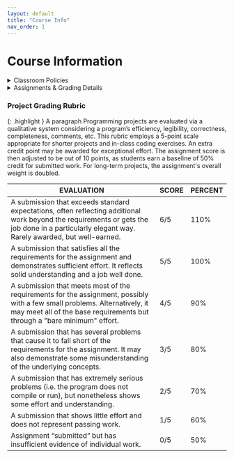 ```yaml
---
layout: default
title: "Course Info"
nav_order: 1
---
```


# Course Information

<details markdown="block">
<summary>Classroom Policies</summary>

* ⏰ My **schedule** → posted on Room 71's door & on Blackbaud
  * I prefer **"drop-ins" for office hours**: meaning it's your responsibility to look at my schedule, pick a free period we share, and come find me in Room #71. 
  * ONLY IF you do not have ANY of the above periods free, then you may email me to schedule an appointment at a different time. Include a list of your free periods in your email!
* 📝 Leave a **sticky note on my desk** for anything you want me to remember to do. *Ex: “Please re-grade my project”*
* 🖊️ **Student supplies** (pens, pencils, sticky notes, etc.) will always be available to borrow, located up front by the whiteboard. No need to ask, but please return pens/pencils after class! 
* 🤞 SILENTLY SIGNAL that you need to leave for the bathroom or water by holding up crossed fingers 🤞
  * Just make sure I acknowledge you are leaving the room first!!! Wait for me to give a thumbs up 👍
  * Please DO NOT raise your hand and verbally ask to leave, especially when it would interrupt someone.
* 📱NO PHONES! → new BWL Upper School policy. If you are caught with a cell phone in class, it will be confiscated immediately and you will be sent to the Upper School office. 
* Common courtesy stuff:
  * Student actions that interfere with teaching or learning in the classroom will NOT be tolerated. Please do not spend your class time on distracting apps, having side conversations, or doing work for other classes. 
  * Respect others’ property. Avoid touching or writing on anything that does not belong to you (including tables, books, teacher’s belongings, walls, etc.)
  * Please pick up after yourself, don't leave trash behind, and don't expect that other people (like your teacher) will clean up your messes.
* Finally, some mindset tips: I strongly encourage you all to be proactive about your learning, embrace creativity, take responsibility for your work, and never be afraid to ask for help!!!
  * There are no bad questions, and chances are if you are wondering about it, someone else in the class is too! If you feel most comfortable waiting until after class, that is okay, but do keep communication open between us.
</details>

<details markdown="block">
<summary>Assignments & Grading Details</summary>

### PROJECTS (50% of total grade)
* Programming projects serve as the bulk of our coursework, and will be completed/submitted through Replit, with grades/feedback posted on BlackBaud.
* Projects are graded on a 5-point scale, and extra credit is always available to encourage effort and creativity.
  * See "Grading Rubric" section below!
* ⏰ Lateness Policy: Late projects may only receive up to 75% credit if submitted UNDER one week late, or up to 50% credit if submitted OVER one week late.
  * Whenever you submit work after the assignment has been graded, you must SEND ME AN EMAIL, otherwise I will not be notified.
* 💯 Grade Improvement Policy: You may re-submit projects for a full RE-GRADE, but you must email me to let me know which project, and it must be completed at least one week BEFORE the end of the current quarter.
  * When re-working your projects, you are encouraged to come to office hours for help or more feedback. I am way more likely to grade your work favorably if you've shown effort towards improving your skills...
  * Coding is an iterative process which means it is VERY normal not to have your programs working perfectly the first time! Programmers often have to edit their code many times. 

### HOMEWORK (30% of total grade)
* Homework will be assigned in the form of a "CodeCollab": like posting on a class discussion board, but with a shared goal of figuring out how some 🔍 mystery code 🔍 works.
* Due weekly on FRIDAYS @11:59pm❗
  * At the beginning of each week, I will post a DISCUSSION assignment that includes a Replit link to a working program that you will analyze collaboratively.
    * All the CodeCollab programs can also be found on my Replit profile page: replit.com/@katerinanavab
  * To earn full credit, you must post at least two (2) comments: one standalone, and one response to a classmate.
  * CodeCollabs will be reviewed together during the first class period of the following week.
* ⏰ Lateness Policy: Late homework may only receive up to 75% credit if submitted UNDER one week late, or up to 50% credit if submitted OVER one week late.
  * Whenever you submit work after the assignment has been graded, you must SEND ME AN EMAIL, otherwise I will not be notified.

### PARTICIPATION (20% of total grade)
* Participation is graded weekly (up to 2 points max per class period) and will be evaluated based on adherence to these key values: being respectful, prepared, and engaged.
  * Being respectful of your community means being mindful of and kind toward your environment, and the people within – this includes arriving on-time to commitments.
    * ⏰ If you are over 5 minutes late, you must first get a LATE PASS from the Upper School Office and then enter the classroom QUIETLY as to not disrupt the class.
    * GRADING: Unexcused lateness always results in a deduction of 1 point for the day, and unexcused absence results in a deduction of 2 points (a 0/2 for the day).
  * Being prepared for class means you have your laptop ready (unless otherwise instructed) within the first 5 minutes of class. It also means you arrive with a positive attitude and are ready to learn!
  * Show you are engaged by volunteering answers/comments, staying on task, and completing classwork as directed. You are expected to take your own notes while new material is being introduced, to contribute during group activities, and be open to collaborating with all classmates.
* ⚠️ NON-NEGOTIABLES: Be aware that tardiness, off-task behavior, and side conversations will have a negative impact on your grade. However, arriving on-time with a positive attitude is a great way to earn an easy 100% for your participation grade ☺︎
</details>

### Project Grading Rubric

{: .highlight }
A paragraph
Programming projects are evaluated via a qualitative system considering a program’s efficiency, legibility, correctness, completeness, comments, etc. This rubric employs a 5-point scale appropriate for shorter projects and in-class coding exercises. An extra credit point may be awarded for exceptional effort. The assignment score is then adjusted to be out of 10 points, as students earn a baseline of 50% credit for submitted work. For long-term projects, the assignment's overall weight is doubled.

<div>
<table><thead>
  <tr>
    <th class="text-center fw-700">EVALUATION</th>
    <th class="text-center fw-700">SCORE</th>
    <th class="text-center fw-700">PERCENT</th>
  </tr></thead>
<tbody>
  <tr>
    <td class="fs-1">A submission that exceeds standard expectations, often reflecting additional work beyond the requirements or gets the job done in a particularly elegant way. Rarely awarded, but well-earned.</td>
    <td class="text-center">6/5</td>
    <td class="text-center">110%</td>
  </tr>
  <tr>
    <td class="fs-1">A submission that satisfies all the requirements for the assignment and demonstrates sufficient effort. It reflects solid understanding and a job well done.</td>
    <td class="text-center">5/5</td>
    <td class="text-center">100%</td>
  </tr>
  <tr>
    <td class="fs-1">A submission that meets most of the requirements for the assignment, possibly with a few small problems. Alternatively, it may meet all of the base requirements but through a "bare minimum" effort.</td>
    <td class="text-center">4/5</td>
    <td class="text-center">90%</td>
  </tr>
  <tr>
    <td class="fs-1">A submission that has several problems that cause it to fall short of the requirements for the assignment. It may also demonstrate some misunderstanding of the underlying concepts.</td>
    <td class="text-center">3/5</td>
    <td class="text-center">80%</td>
  </tr>
  <tr>
    <td class="fs-1">A submission that has extremely serious problems (i.e. the program does not compile or run), but nonetheless shows some effort and understanding.</td>
    <td class="text-center">2/5</td>
    <td class="text-center">70%</td>
  </tr>
  <tr>
    <td class="fs-1">A submission that shows little effort and does not represent passing work.</td>
    <td class="text-center">1/5</td>
    <td class="text-center">60%</td>
  </tr>
  <tr>
    <td class="fs-1">Assignment “submitted” but has insufficient evidence of individual work.</td>
    <td class="text-center">0/5</td>
    <td class="text-center">50%</td>
  </tr>
</tbody></table>
</div>



